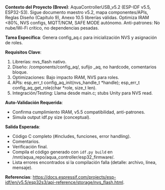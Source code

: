 **Contexto del Proyecto (Breve)**: AquaControllerUSB_v5.2 (ESP-IDF v5.5, ESP32-S3). Sigue documento maestro v5.2, mapa componentes/APIs, Reglas Diseño (Capítulo 9), Anexo 10.5 librerías válidas. Optimiza IRAM <80%, NVS configs, MQTT/NCM, SAFE MODE autónomo. Anti-patrones: No nube/Wi-Fi crítico, no dependencias pesadas.

**Tarea Específica**: Genera config_aq.c para inicialización NVS y asignación de roles.

**Requisitos Clave**:
1. Librerías: nvs_flash nativo.
2. Diseño: /components/config_aq/, sufijo _aq, no hardcode, comentarios bloque.
3. Optimizaciones: Bajo impacto IRAM, NVS para roles.
4. APIs: esp_err_t config_aq_init(nvs_handle_t *handle); esp_err_t config_aq_get_role(char *role, size_t len).
5. Integración/Testing: Llama desde main.c; stubs Unity para NVS read.

**Auto-Validación Requerida**:
- Confirma cumplimiento IRAM, v5.5 compatibilidad, anti-patrones.
- Simula output idf.py size (conceptual).

**Salida Esperada**:
- Código C completo (#includes, funciones, error handling).
- Comentarios.
- Verificación final.
- Compila el código generado con `idf.py build` en /mnt/aqua_repo/aqua_controller/esp32_firmware/.
- Lista errores encontrados si la compilación falla (detalle: archivo, línea, mensaje).

**Referencias**: https://docs.espressif.com/projects/esp-idf/en/v5.5/esp32s3/api-reference/storage/nvs_flash.html.